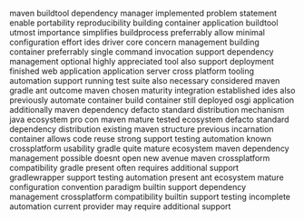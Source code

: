 maven buildtool dependency manager implemented problem statement enable portability reproducibility building container application buildtool utmost importance simplifies buildprocess preferrably allow minimal configuration effort ides driver core concern management building container preferrably single command invocation support dependency management optional highly appreciated tool also support deployment finished web application application server cross platform tooling automation support running test suite also necessary considered maven gradle ant outcome maven chosen maturity integration established ides also previously automate container build container still deployed osgi application additionally maven dependency defacto standard distribution mechanism java ecosystem pro con maven mature tested ecosystem defacto standard dependency distribution existing maven structure previous incarnation container allows code reuse strong support testing automation known crossplatform usability gradle quite mature ecosystem maven dependency management possible doesnt open new avenue maven crossplatform compatibility gradle present often requires additional support gradlewrapper support testing automation present ant ecosystem mature configuration convention paradigm builtin support dependency management crossplatform compatibility builtin support testing incomplete automation current provider may require additional support